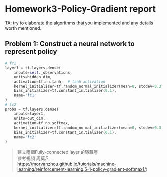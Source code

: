# Homework3-Policy-Gradient report

TA: try to elaborate the algorithms that you implemented and any details worth mentioned.

## Problem 1: Construct a neural network to represent policy

```python
# fc1
layer1 = tf.layers.dense(
    inputs=self._observations,
    units=hidden_dim,
    activation=tf.nn.tanh,  # tanh activation
    kernel_initializer=tf.random_normal_initializer(mean=0, stddev=0.3),
    bias_initializer=tf.constant_initializer(0.1),
    name='fc1'
)
# fc2
probs = tf.layers.dense(
    inputs=layer1,
    units=out_dim,
    activation=tf.nn.softmax,
    kernel_initializer=tf.random_normal_initializer(mean=0, stddev=0.3),
    bias_initializer=tf.constant_initializer(0.1),
    name='fc2'
)        
```

> 建立兩個Fully-connected layer 的隱藏層<br>
> 參考視頻 周莫凡<br>
> https://morvanzhou.github.io/tutorials/machine-learning/reinforcement-learning/5-1-policy-gradient-softmax1/)
<br>
<br> 

